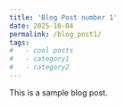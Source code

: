 ```yaml
---
title: 'Blog Post number 1'
date: 2025-10-04
permalink: /blog_post1/
tags:
#   - cool posts
#   - category1
#   - category2
---
```


This is a sample blog post. 

<!-- Headings are cool
======

You can have many headings
======

Aren't headings cool?
------ -->